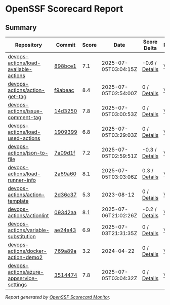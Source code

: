 # OpenSSF Scorecard Report

## Summary

| Repository | Commit | Score | Date | Score Delta | Report | StepSecurity |
| -- | -- | -- | -- | -- | -- | -- |
| [devops-actions/load-available-actions](https://github.com/devops-actions/load-available-actions) | [898bce1](https://github.com/devops-actions/load-available-actions/commit/898bce1b39834646882ce3017ced34b41948436a) | 7.1 | 2025-07-05T03:04:15Z | -0.6 / [Details](https://ossf.github.io/scorecard-visualizer/#/projects/github.com/devops-actions/load-available-actions/compare/30769b703c079a1ac65071b14179fa5cfc9438c4/898bce1b39834646882ce3017ced34b41948436a) | [View](https://ossf.github.io/scorecard-visualizer/#/projects/github.com/devops-actions/load-available-actions/commit/898bce1b39834646882ce3017ced34b41948436a) | [Fix it](https://app.stepsecurity.io/securerepo?repo=devops-actions/load-available-actions) |
| [devops-actions/action-get-tag](https://github.com/devops-actions/action-get-tag) | [f9abeac](https://github.com/devops-actions/action-get-tag/commit/f9abeac65dca96cd99c83fde64a56521b7e32703) | 8.4 | 2025-07-05T02:54:00Z | 0 / [Details](https://ossf.github.io/scorecard-visualizer/#/projects/github.com/devops-actions/action-get-tag/compare/8bbef881324aa60f826b2760ff66341cabcd61fb/f9abeac65dca96cd99c83fde64a56521b7e32703) | [View](https://ossf.github.io/scorecard-visualizer/#/projects/github.com/devops-actions/action-get-tag/commit/f9abeac65dca96cd99c83fde64a56521b7e32703) | [Fix it](https://app.stepsecurity.io/securerepo?repo=devops-actions/action-get-tag) |
| [devops-actions/issue-comment-tag](https://github.com/devops-actions/issue-comment-tag) | [14d3250](https://github.com/devops-actions/issue-comment-tag/commit/14d3250dcd65bda46f101e1bf7504ad7aa78de6d) | 7.8 | 2025-07-05T03:00:53Z | 0 / [Details](https://ossf.github.io/scorecard-visualizer/#/projects/github.com/devops-actions/issue-comment-tag/compare/d7519005f627170acffea5655adc112fcf2badbd/14d3250dcd65bda46f101e1bf7504ad7aa78de6d) | [View](https://ossf.github.io/scorecard-visualizer/#/projects/github.com/devops-actions/issue-comment-tag/commit/14d3250dcd65bda46f101e1bf7504ad7aa78de6d) | [Fix it](https://app.stepsecurity.io/securerepo?repo=devops-actions/issue-comment-tag) |
| [devops-actions/load-used-actions](https://github.com/devops-actions/load-used-actions) | [1909399](https://github.com/devops-actions/load-used-actions/commit/1909399d96a58d44af2392baed6b9d1434c28006) | 6.8 | 2025-07-05T03:29:03Z | 0 / [Details](https://ossf.github.io/scorecard-visualizer/#/projects/github.com/devops-actions/load-used-actions/compare/b9cc16598fd31325990742f7dc74f6ab3ac92d4c/1909399d96a58d44af2392baed6b9d1434c28006) | [View](https://ossf.github.io/scorecard-visualizer/#/projects/github.com/devops-actions/load-used-actions/commit/1909399d96a58d44af2392baed6b9d1434c28006) | [Fix it](https://app.stepsecurity.io/securerepo?repo=devops-actions/load-used-actions) |
| [devops-actions/json-to-file](https://github.com/devops-actions/json-to-file) | [7a09d1f](https://github.com/devops-actions/json-to-file/commit/7a09d1f922639084c2647fe47eaca2faa1bc24bc) | 7.2 | 2025-07-05T02:59:51Z | -0.3 / [Details](https://ossf.github.io/scorecard-visualizer/#/projects/github.com/devops-actions/json-to-file/compare/d01a3b01ac11a676f2e9be8f4b27f9bfd1380efc/7a09d1f922639084c2647fe47eaca2faa1bc24bc) | [View](https://ossf.github.io/scorecard-visualizer/#/projects/github.com/devops-actions/json-to-file/commit/7a09d1f922639084c2647fe47eaca2faa1bc24bc) | [Fix it](https://app.stepsecurity.io/securerepo?repo=devops-actions/json-to-file) |
| [devops-actions/load-runner-info](https://github.com/devops-actions/load-runner-info) | [2a69a60](https://github.com/devops-actions/load-runner-info/commit/2a69a60050bdc39ea4a478c05f7bcc9176dde9d9) | 8.1 | 2025-07-05T03:03:06Z | 0.3 / [Details](https://ossf.github.io/scorecard-visualizer/#/projects/github.com/devops-actions/load-runner-info/compare/a447d84a64961be18633ca7572b09c1c7ac1bc6e/2a69a60050bdc39ea4a478c05f7bcc9176dde9d9) | [View](https://ossf.github.io/scorecard-visualizer/#/projects/github.com/devops-actions/load-runner-info/commit/2a69a60050bdc39ea4a478c05f7bcc9176dde9d9) | [Fix it](https://app.stepsecurity.io/securerepo?repo=devops-actions/load-runner-info) |
| [devops-actions/action-template](https://github.com/devops-actions/action-template) | [2d36c37](https://github.com/devops-actions/action-template/commit/2d36c375d37dfe4b9bd08bacb5bae3728b201d2f) | 5.3 | 2023-08-12 | 0 / [Details](https://ossf.github.io/scorecard-visualizer/#/projects/github.com/devops-actions/action-template/compare/2d36c375d37dfe4b9bd08bacb5bae3728b201d2f/2d36c375d37dfe4b9bd08bacb5bae3728b201d2f) | [View](https://ossf.github.io/scorecard-visualizer/#/projects/github.com/devops-actions/action-template/commit/2d36c375d37dfe4b9bd08bacb5bae3728b201d2f) | [Fix it](https://app.stepsecurity.io/securerepo?repo=devops-actions/action-template) |
| [devops-actions/actionlint](https://github.com/devops-actions/actionlint) | [09342aa](https://github.com/devops-actions/actionlint/commit/09342aaedfeca00d4e251ae8655b9402bfebf15e) | 8.1 | 2025-07-06T21:02:26Z | -0.2 / [Details](https://ossf.github.io/scorecard-visualizer/#/projects/github.com/devops-actions/actionlint/compare/3cf35a1166f49c7814706a5925af372d2fd591e7/09342aaedfeca00d4e251ae8655b9402bfebf15e) | [View](https://ossf.github.io/scorecard-visualizer/#/projects/github.com/devops-actions/actionlint/commit/09342aaedfeca00d4e251ae8655b9402bfebf15e) | [Fix it](https://app.stepsecurity.io/securerepo?repo=devops-actions/actionlint) |
| [devops-actions/variable-substitution](https://github.com/devops-actions/variable-substitution) | [ae24a43](https://github.com/devops-actions/variable-substitution/commit/ae24a4303de1c34b6790f769536abcad3522c9f3) | 6.9 | 2025-07-03T21:31:35Z | 0 / [Details](https://ossf.github.io/scorecard-visualizer/#/projects/github.com/devops-actions/variable-substitution/compare/a0b06b2e1f3184e43595d05c363467ae40412fa3/ae24a4303de1c34b6790f769536abcad3522c9f3) | [View](https://ossf.github.io/scorecard-visualizer/#/projects/github.com/devops-actions/variable-substitution/commit/ae24a4303de1c34b6790f769536abcad3522c9f3) | [Fix it](https://app.stepsecurity.io/securerepo?repo=devops-actions/variable-substitution) |
| [devops-actions/docker-action-demo2](https://github.com/devops-actions/docker-action-demo2) | [769a89a](https://github.com/devops-actions/docker-action-demo2/commit/769a89a797cab9d4e9970ab2577d577f35f57656) | 3.2 | 2024-04-22 | 0 / [Details](https://ossf.github.io/scorecard-visualizer/#/projects/github.com/devops-actions/docker-action-demo2/compare/769a89a797cab9d4e9970ab2577d577f35f57656/769a89a797cab9d4e9970ab2577d577f35f57656) | [View](https://ossf.github.io/scorecard-visualizer/#/projects/github.com/devops-actions/docker-action-demo2/commit/769a89a797cab9d4e9970ab2577d577f35f57656) | [Fix it](https://app.stepsecurity.io/securerepo?repo=devops-actions/docker-action-demo2) |
| [devops-actions/azure-appservice-settings](https://github.com/devops-actions/azure-appservice-settings) | [3514474](https://github.com/devops-actions/azure-appservice-settings/commit/35144740117545a1a2b800729170d350329fb5ce) | 7.8 | 2025-07-05T03:04:32Z | 0 / [Details](https://ossf.github.io/scorecard-visualizer/#/projects/github.com/devops-actions/azure-appservice-settings/compare/2d7624f90c94609de7929c90ad4bb80bcb17a0b0/35144740117545a1a2b800729170d350329fb5ce) | [View](https://ossf.github.io/scorecard-visualizer/#/projects/github.com/devops-actions/azure-appservice-settings/commit/35144740117545a1a2b800729170d350329fb5ce) | [Fix it](https://app.stepsecurity.io/securerepo?repo=devops-actions/azure-appservice-settings) |

_Report generated by [OpenSSF Scorecard Monitor](https://github.com/ossf/scorecard-monitor)._

